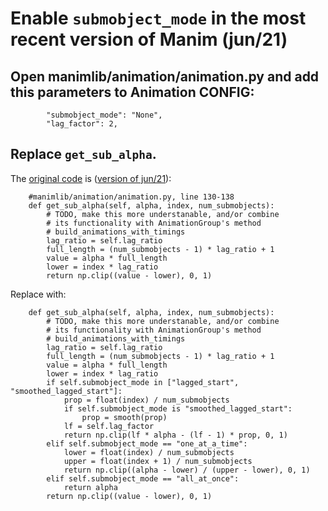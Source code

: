 # Enable `submobject_mode` in the most recent version of Manim (jun/21)

## Open manimlib/animation/animation.py and add this parameters to Animation CONFIG:

```python3
        "submobject_mode": "None",
        "lag_factor": 2,
```

## Replace `get_sub_alpha`.

The [original code](https://github.com/3b1b/manim/blob/41792fdb5f9578c7e49455e19416b8474f29f2a8/manimlib/animation/animation.py#L130) is ([version of jun/21](https://github.com/3b1b/manim/tree/41792fdb5f9578c7e49455e19416b8474f29f2a8)):

```python3
    #manimlib/animation/animation.py, line 130-138
    def get_sub_alpha(self, alpha, index, num_submobjects):
        # TODO, make this more understanable, and/or combine
        # its functionality with AnimationGroup's method
        # build_animations_with_timings
        lag_ratio = self.lag_ratio
        full_length = (num_submobjects - 1) * lag_ratio + 1
        value = alpha * full_length
        lower = index * lag_ratio
        return np.clip((value - lower), 0, 1)
```

Replace with:

```python3
    def get_sub_alpha(self, alpha, index, num_submobjects):
        # TODO, make this more understanable, and/or combine
        # its functionality with AnimationGroup's method
        # build_animations_with_timings
        lag_ratio = self.lag_ratio
        full_length = (num_submobjects - 1) * lag_ratio + 1
        value = alpha * full_length
        lower = index * lag_ratio
        if self.submobject_mode in ["lagged_start", "smoothed_lagged_start"]:
            prop = float(index) / num_submobjects
            if self.submobject_mode is "smoothed_lagged_start":
                prop = smooth(prop)
            lf = self.lag_factor
            return np.clip(lf * alpha - (lf - 1) * prop, 0, 1)
        elif self.submobject_mode == "one_at_a_time":
            lower = float(index) / num_submobjects
            upper = float(index + 1) / num_submobjects
            return np.clip((alpha - lower) / (upper - lower), 0, 1)
        elif self.submobject_mode == "all_at_once":
            return alpha
        return np.clip((value - lower), 0, 1)
```
